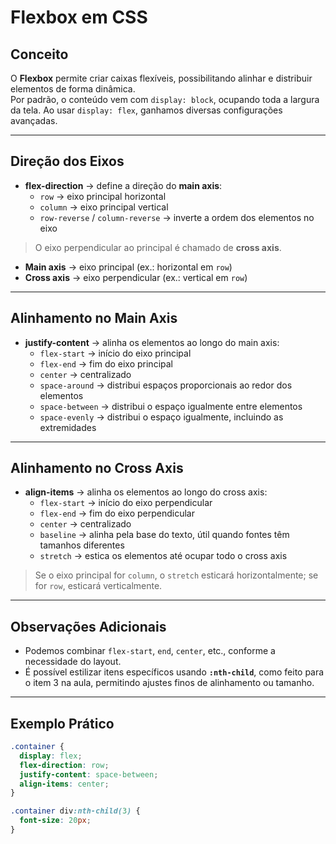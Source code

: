 # Flexbox em CSS

## Conceito
O **Flexbox** permite criar caixas flexíveis, possibilitando alinhar e distribuir elementos de forma dinâmica.  
Por padrão, o conteúdo vem com `display: block`, ocupando toda a largura da tela. Ao usar `display: flex`, ganhamos diversas configurações avançadas.

---

## Direção dos Eixos

- **flex-direction** → define a direção do **main axis**:
  - `row` → eixo principal horizontal
  - `column` → eixo principal vertical
  - `row-reverse` / `column-reverse` → inverte a ordem dos elementos no eixo

> O eixo perpendicular ao principal é chamado de **cross axis**.

- **Main axis** → eixo principal (ex.: horizontal em `row`)  
- **Cross axis** → eixo perpendicular (ex.: vertical em `row`)  

---

## Alinhamento no Main Axis

- **justify-content** → alinha os elementos ao longo do main axis:
  - `flex-start` → início do eixo principal  
  - `flex-end` → fim do eixo principal  
  - `center` → centralizado  
  - `space-around` → distribui espaços proporcionais ao redor dos elementos  
  - `space-between` → distribui o espaço igualmente entre elementos  
  - `space-evenly` → distribui o espaço igualmente, incluindo as extremidades

---

## Alinhamento no Cross Axis

- **align-items** → alinha os elementos ao longo do cross axis:
  - `flex-start` → início do eixo perpendicular  
  - `flex-end` → fim do eixo perpendicular  
  - `center` → centralizado  
  - `baseline` → alinha pela base do texto, útil quando fontes têm tamanhos diferentes  
  - `stretch` → estica os elementos até ocupar todo o cross axis  

> Se o eixo principal for `column`, o `stretch` esticará horizontalmente; se for `row`, esticará verticalmente.

---

## Observações Adicionais

- Podemos combinar `flex-start`, `end`, `center`, etc., conforme a necessidade do layout.  
- É possível estilizar itens específicos usando **`:nth-child`**, como feito para o item 3 na aula, permitindo ajustes finos de alinhamento ou tamanho.

---

## Exemplo Prático
```css
.container {
  display: flex;
  flex-direction: row;
  justify-content: space-between;
  align-items: center;
}

.container div:nth-child(3) {
  font-size: 20px;
}
```
